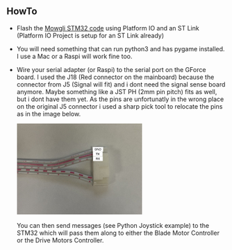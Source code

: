 ## HowTo

- Flash the [Mowgli STM32 code](./stm32/Mowgli/) using Platform IO and an ST Link (Platform IO Project is setup for an ST Link already)
- You will need something that can run python3 and has pygame installed. I use a Mac or a Raspi will work fine too.
- Wire your serial adapter (or Raspi) to the serial port on the GForce board.
   I used the J18 (Red connector on the mainboard) because the connector from J5 (Signal will fit) and i dont need the signal sense board anymore.
   Maybe something like a JST PH (2mm pin pitch) fits as well, but i dont have them yet.
   As the pins are unfortunatly in the wrong place on the original J5 connector i used a sharp pick tool to relocate the pins as in the image below.
   
   <img src="/images/J18_serial.jpg" width="60%"/>
   
 
   You can then send messages (see Python Joystick example) to the STM32 which will pass them along to either the Blade Motor Controller or the Drive Motors Controller.
